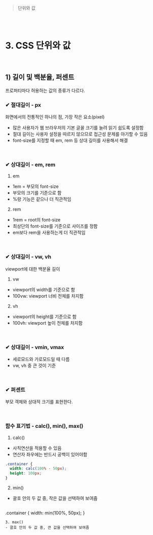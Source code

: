 > 단위와 값

<br>
<br>

# 3. CSS 단위와 값
  
<br>

## 1) 길이 및 백분율, 퍼센트
프로퍼티마다 허용하는 값의 종류가 다르다.

### ✔ 절대길이 - px
화면에서의 전통적인 하나의 점, 가장 작은 요소(pixel)
- 많은 사용자가 웹 브라우저의 기본 글꼴 크기를 늘려 읽기 쉽도록 설정함
- 절대 길이는 사용자 설정을 따르지 않으므로 접근성 문제를 야기할 수 있음
- font-size를 지정할 때 em, rem 등 상대 길이를 사용해서 해결

<br>

### ✔ 상대길이 - em, rem
1. em
  - 1em = 부모의 font-size
  - 부모의 크기를 기준으로 함
  - %랑 기능은 같으나 더 직관적임
2. rem
  - 1rem = root의 font-size
  - 최상단의 font-size를 기준으로 사이즈를 정함
  - em보다 rem을 사용하는게 더 직관적임

<br>

### ✔ 상대길이 - vw, vh
viewport에 대한 백분율 길이

1. vw
  - viewport의 width를 기준으로 함
  - 100vw: viewport 너비 전체를 차지함
2. vh
  - viewport의 height를 기준으로 함
  - 100vh: viewport 높이 전체를 차지함

<br>

### ✔ 상대길이 - vmin, vmax

- 세로모드와 가로모드일 때 다름
- vw, vh 중 큰 것이 기준

<br>

### ✔ 퍼센트
부모 객체와 상대적 크기를 표현한다.

<br>

### 함수 표기법 - calc(), min(), max()

1. calc()
  - 사칙연산을 적용할 수 있음
  - 연산자 좌우에는 반드시 공백이 있어야함   
  ```css
  .container {
    width: calc(100% - 50px);
    height: 100px;
  }
  ```
2. min()
  - 괄호 안의 두 값 중, 작은 값을 선택하여 보여줌
    ```css
  .container {
    width: min(100%, 50px);
  }
  ```
3. max()
  - 괄호 안의 두 값 중, 큰 값을 선택하여 보여줌
